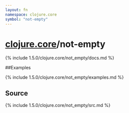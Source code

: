 ```yaml
---
layout: fn
namespace: clojure.core
symbol: "not-empty"
---
```


# [clojure.core](../)/not-empty

{% include 1.5.0/clojure.core/not_empty/docs.md %}

##Examples

{% include 1.5.0/clojure.core/not_empty/examples.md %}
## Source
{% include 1.5.0/clojure.core/not_empty/src.md %}

